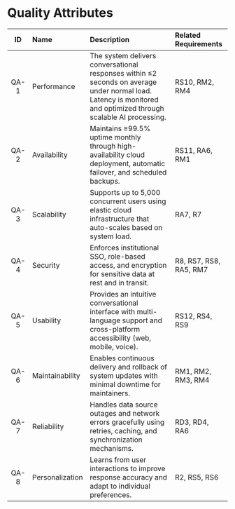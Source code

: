 # Quality Attributes

| **ID** | **Name** | **Description** | **Related Requirements** |
|:---:|:---|:---|:---|
| QA-1 | Performance | The system delivers conversational responses within ≤2 seconds on average under normal load. Latency is monitored and optimized through scalable AI processing. | RS10, RM2, RM4 |
| QA-2 | Availability | Maintains ≥99.5% uptime monthly through high-availability cloud deployment, automatic failover, and scheduled backups. | RS11, RA6, RM1 |
| QA-3 | Scalability | Supports up to 5,000 concurrent users using elastic cloud infrastructure that auto-scales based on system load. | RA7, R7 |
| QA-4 | Security | Enforces institutional SSO, role-based access, and encryption for sensitive data at rest and in transit. | R8, RS7, RS8, RA5, RM7 |
| QA-5 | Usability | Provides an intuitive conversational interface with multi-language support and cross-platform accessibility (web, mobile, voice). | RS12, RS4, RS9 |
| QA-6 | Maintainability | Enables continuous delivery and rollback of system updates with minimal downtime for maintainers. | RM1, RM2, RM3, RM4 |
| QA-7 | Reliability | Handles data source outages and network errors gracefully using retries, caching, and synchronization mechanisms. | RD3, RD4, RA6 |
| QA-8 | Personalization | Learns from user interactions to improve response accuracy and adapt to individual preferences. | R2, RS5, RS6 |